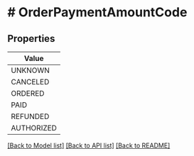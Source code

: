 # # OrderPaymentAmountCode


## Properties 



| Value |
------------ | 
UNKNOWN|&quot;UNKNOWN&quot;
CANCELED|&quot;CANCELED&quot;
ORDERED|&quot;ORDERED&quot;
PAID|&quot;PAID&quot;
REFUNDED|&quot;REFUNDED&quot;
AUTHORIZED|&quot;AUTHORIZED&quot;

[[Back to Model list]](../../README.md#models) [[Back to API list]](../../README.md#endpoints) [[Back to README]](../../README.md)

